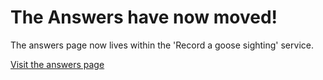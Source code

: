 # The Answers have now moved!

The answers page now lives within the 'Record a goose sighting' service.

[Visit the answers page](https://record-a-goose-sighting.herokuapp.com/steps/answers)
